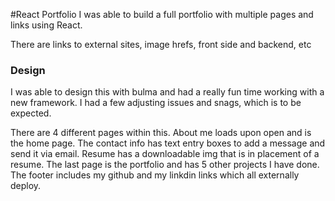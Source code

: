 #React Portfolio
I was able to build a full portfolio with multiple pages and links using React.

There are links to external sites, image hrefs, front side and backend, etc

### Design
I was able to design this with bulma and had a really fun time working with a new framework. I had a few adjusting issues and snags, which is to be expected. 

There are 4 different pages within this. About me loads upon open and is the home page. The contact info has text entry boxes to add a message and send it via email. Resume has a downloadable img that is in placement of a resume. The last page is the portfolio and has 5 other projects I have done. The footer includes my github and my linkdin links which all externally deploy.

